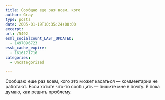 ```yaml
---
title: Сообщаю еще раз всем, кого
author: Gray
type: posts
date: 2005-01-19T10:35:24+00:00
excerpt:
url: /5492
esml_socialcount_LAST_UPDATED:
  - 1497096723
essb_cache_expire:
  - 1616171716
categories:
  - Uncategorized

---
```








Сообщаю еще раз всем, кого это может касаться &#8212; комментарии не работают. Если хотите что-то сообщить &#8212; пишите мне в почту. Я пока думаю, как решить проблему.